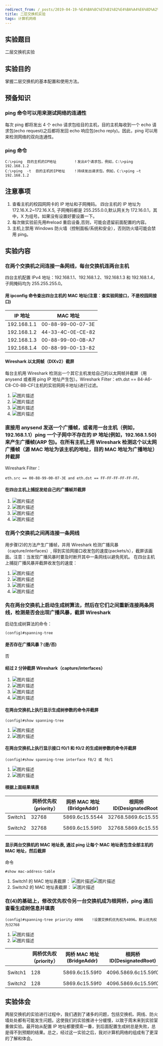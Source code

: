 ```yaml
---
redirect_from: /_posts/2019-04-19-%E4%BA%8C%E5%B1%82%E4%BA%A4%E6%8D%A2%E6%9C%BA%E5%AE%9E%E9%AA%8C/
title: 二层交换机实验
tags: 计算机网络
---
```


## 实验题目

二层交换机实验

## 实验目的

掌握二层交换机的基本配置和使用方法。

## 预备知识

### ping 命令可以用来测试网络的连通性

每次 ping 都将发出 4 个 echo 请求包给目的主机，目的主机每收到一个 echo 请求包(echo request)之后都将发回 echo 响应包(echo reply)。因此，ping 可以用来检测网络的双向连通性。

### ping 命令

```shell
C:\>ping  目的主机的IP地址        ！发出4个请求包，例如，C:\>ping 192.168.1.2
C:\>ping  -t  目的主机的IP地址    ！持续发出请求包，例如，C:\>ping –t 192.168.1.2
```

## 注意事项

1. 查看主机的校园网网卡的 IP 地址和子网掩码。 四台主机的 IP 地址为 172.16.X.2~172.16.X.5, 子网掩码都是 255.255.0.0,默认网关为 172.16.0.1，其中，X 为组号。如果没有设置好要设置一下。
2. 每次做实验前先用#reload 重启设备,否则，可能会遗留前面配置的内容。
3. 主机上禁用 Windows 防火墙（控制面板/系统和安全），否则防火墙可能会禁用 ping。

## 实验内容

### 在两个交换机之间连接一条网线，每台交换机连两台主机

四台主机配置 IPv4 地址：192.168.1.1、192.168.1.2、192.168.1.3 和 192.168.1.4，子网掩码均为 255.255.255.0。

#### 用 ipconfig 命令查出四台主机的 MAC 地址(注意：查实验网接口，不是校园网接口)

| IP 地址     | MAC 地址          |
| ----------- | ----------------- |
| 192.168.1.1 | 00-88-99-00-07-3E |
| 192.168.1.2 | 44-33-4C-0E-CE-82 |
| 192.168.1.3 | 00-88-99-00-0B-A7 |
| 192.168.1.4 | 00-88-99-00-13-82 |

#### Wireshark 以太网帧（DIXv2）截屏

每台主机用 Wireshark 检测出一个其它主机发给自己的以太网帧并截屏（用 anysend 或者用 ping IP 地址产生包）。Wireshark Filter：eth.dst == 84-A6-C8-C0-BB-CF(主机的实验网网卡地址)进行过滤。

1. ![图片描述](https://Mizuno-Ai.wu-kan.cn/assets/image/2019/2019-04-19-1.jpg)
2. ![图片描述](https://Mizuno-Ai.wu-kan.cn/assets/image/2019/2019-04-19-2.jpg)
3. ![图片描述](https://Mizuno-Ai.wu-kan.cn/assets/image/2019/2019-04-19-3.jpg)
4. ![图片描述](https://Mizuno-Ai.wu-kan.cn/assets/image/2019/2019-04-19-4.jpg)

### 直接用 anysend 发送一个广播帧，或者用一台主机（例如，192.168.1.1）ping 一个子网中不存在的 IP 地址(例如，192.168.1.50)来产生广播帧(ARP 包)。在所有主机上用 Wireshark 检测这个以太网广播帧（源 MAC 地址为该主机的地址，目的 MAC 地址为广播地址）并截屏

Wireshark Filter：

```shell
eth.src == 00-88-99-00-07-3E and eth.dst == FF-FF-FF-FF-FF-FF。
```

#### 在四台主机上捕捉发给自己的广播帧并截屏

1. ![图片描述](https://Mizuno-Ai.wu-kan.cn/assets/image/2019/2019-04-19-5.jpg)
2. ![图片描述](https://Mizuno-Ai.wu-kan.cn/assets/image/2019/2019-04-19-6.jpg)
3. ![图片描述](https://Mizuno-Ai.wu-kan.cn/assets/image/2019/2019-04-19-7.jpg)
4. ![图片描述](https://Mizuno-Ai.wu-kan.cn/assets/image/2019/2019-04-19-8.jpg)

### 在两个交换机之间再连接一条网线

用步骤(2)的方法产生广播帧，并用 Wireshark 检测广播风暴（capture/interfaces）, 得到实验网接口收发包的速度(packets/s），截屏该画面。注意：当发现广播风暴时要及时断开其中一条网线以避免死机。
在四台主机上捕捉广播风暴并截屏收发包的速度：

1. ![图片描述](https://Mizuno-Ai.wu-kan.cn/assets/image/2019/2019-04-19-9.jpg)
2. ![图片描述](https://Mizuno-Ai.wu-kan.cn/assets/image/2019/2019-04-19-10.jpg)
3. ![图片描述](https://Mizuno-Ai.wu-kan.cn/assets/image/2019/2019-04-19-11.jpg)
4. ![图片描述](https://Mizuno-Ai.wu-kan.cn/assets/image/2019/2019-04-19-12.jpg)

### 先在两台交换机上启动生成树算法，然后在它们之间重新连接两条网线，检测是否会出现广播风暴，截屏 Wireshark

启动生成树算法的命令：

```shell
(config)#spanning-tree
```

#### 是否存在广播风暴？(是/否)

否

#### 经过 2 分钟截屏 Wireshark（capture/interfaces）

1. ![图片描述](https://Mizuno-Ai.wu-kan.cn/assets/image/2019/2019-04-19-13.jpg)
2. ![图片描述](https://Mizuno-Ai.wu-kan.cn/assets/image/2019/2019-04-19-14.jpg)
3. ![图片描述](https://Mizuno-Ai.wu-kan.cn/assets/image/2019/2019-04-19-15.jpg)
4. ![图片描述](https://Mizuno-Ai.wu-kan.cn/assets/image/2019/2019-04-19-16.jpg)

#### 在两台交换机上执行显示生成树参数的命令并截屏

```shell
(config)#show spanning-tree
```

1. ![图片描述](https://Mizuno-Ai.wu-kan.cn/assets/image/2019/2019-04-19-17.jpg)
2. ![图片描述](https://Mizuno-Ai.wu-kan.cn/assets/image/2019/2019-04-19-18.jpg)

#### 在两台交换机上执行显示接口 f0/1 和 f0/2 的生成树参数的命令并截屏

```shell
(config)#show spanning-tree interface f0/2 或 f0/1
```

1. ![图片描述](https://Mizuno-Ai.wu-kan.cn/assets/image/2019/2019-04-19-19.jpg)
2. ![图片描述](https://Mizuno-Ai.wu-kan.cn/assets/image/2019/2019-04-19-20.jpg)

#### 根据上面结果填表

|         | 网桥优先权（priority） | 网桥 MAC 地址(BridgeAddr) | 根网桥 ID(DesignatedRoot) | 到根的距离(RootCost) | 根端口(RootPort)     | 指定端口(Designated) |
| ------- | ---------------------- | ------------------------- | ------------------------- | -------------------- | -------------------- | -------------------- |
| Switch1 | 32768                  | 5869.6c15.5544            | 32768.5869.6c15.5544      | 0                    | 0                    | 32768.5869.6c15.5544 |
| Switch2 | 32768                  | 5869.6c15.59f0            | 32768.5869.6c15.5544      | 0                    | GigabitEthernet 0/16 | 32768.5869.6c15.5544 |

#### 显示两台交换机的 MAC 地址表, 通过 ping 让每个 MAC 地址表包含全部主机的 MAC 地址，然后截屏

命令

```shell
#show mac-address-table
```

1. Switch1 的 MAC 地址表截屏：
   ![图片描述](https://Mizuno-Ai.wu-kan.cn/assets/image/2019/2019-04-19-21.jpg)![图片描述](https://Mizuno-Ai.wu-kan.cn/assets/image/2019/2019-04-19-22.jpg)
2. Switch2 的 MAC 地址表截屏：
   ![图片描述](https://Mizuno-Ai.wu-kan.cn/assets/image/2019/2019-04-19-23.jpg)

### 在(4)的基础上，修改优先权令另一台交换机成为根网桥，ping 通后查看生成树信息并填表

```shell
(config)#spanning-tree priority 4096    !设置交换机优先权为4096。默认优先权为32768
```

1. ![图片描述](https://Mizuno-Ai.wu-kan.cn/assets/image/2019/2019-04-19-24.jpg)
2. ![图片描述](https://Mizuno-Ai.wu-kan.cn/assets/image/2019/2019-04-19-25.jpg)

|         | 网桥优先权（priority） | 网桥 MAC 地址(BridgeAddr) | 根网桥 ID(DesignatedRoot) | 到根的距离(RootCost) | 根端口(RootPort)     | 指定端口(Designated) |
| ------- | ---------------------- | ------------------------- | ------------------------- | -------------------- | -------------------- | -------------------- |
| Switch1 | 128                    | 5869.6c15.59f0            | 4096.5869.6c15.59f0       | 0                    | GigabitEthernet 0/16 | 4096.5869.6c15.59f0  |
| Switch2 | 128                    | 5869.6c15.59f0            | 4096.5869.6c15.59f0       | 0                    | 0                    | 4096.5869.6c15.59f0  |

## 实验体会

两层交换机的实验进行过程中，我们遇到了诸多的问题，包括交换机、网线、防火墙处处都有可能发生问题。这使我们的实验推进十分缓慢，以致于周末来到实验室重做实验。最开始从配置 IP 地址都要摸索一番，到后面配置生成树总是失败，总是得不到预期的结果。总之，经过这一实验之后，我对计算机网络的组成有了更深的了解和体会。

